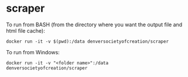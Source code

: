 # scraper

To run from BASH (from the directory where you want the output file and html file cache):

```docker run -it -v $(pwd):/data denversocietyofcreation/scraper```

To run from Windows:

```docker run -it -v "<folder name>":/data denversocietyofcreation/scraper```
